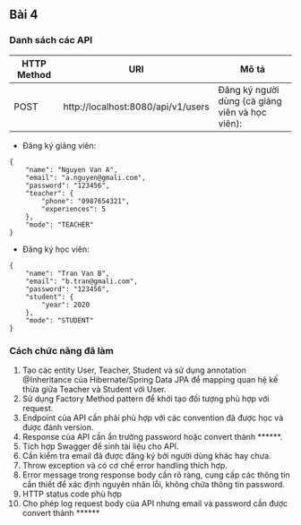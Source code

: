 ## Bài 4

### Danh sách các API

| HTTP Method | URI                                                                     | Mô tả                                  |
|-------------|-------------------------------------------------------------------------|----------------------------------------|
| POST         | http://localhost:8080/api/v1/users        | Đăng ký người dùng (cả giảng viên và học viên):          |
        
- Đăng ký giảng viên:
```
{
    "name": "Nguyen Van A",
    "email": "a.nguyen@gmali.com",
    "password": "123456",
    "teacher": {
        "phone": "0987654321",
        "experiences": 5
    },
    "mode": "TEACHER"
}
```
- Đăng ký học viên:
```
{
    "name": "Tran Van B",
    "email": "b.tran@gmali.com",
    "password": "123456",
    "student": {
        "year": 2020
    },
    "mode": "STUDENT"
}
```
### Cách chức năng đã làm

1. Tạo các entity User, Teacher, Student và sử dụng annotation @Inheritance của Hibernate/Spring Data JPA để mapping quan hệ kế thừa giữa Teacher và Student với User.
2. Sử dụng Factory Method pattern để khởi tạo đối tượng phù hợp với request.
3. Endpoint của API cần phải phù hợp với các convention đã được học và được đánh version.
4. Response của API cần ẩn trường password hoặc convert thành ******.
5. Tích hợp Swagger để sinh tài liệu cho API.
6. Cần kiểm tra email đã được đăng ký bởi người dùng khác hay chưa.
7. Throw exception và có cơ chế error handling thích hợp.
8. Error message trong response body cần rõ ràng, cung cấp các thông tin cần thiết để xác định nguyên nhân lỗi, không chứa thông tin password.
9. HTTP status code phù hợp
10. Cho phép log request body của API nhưng email và password cần được convert thành ******
